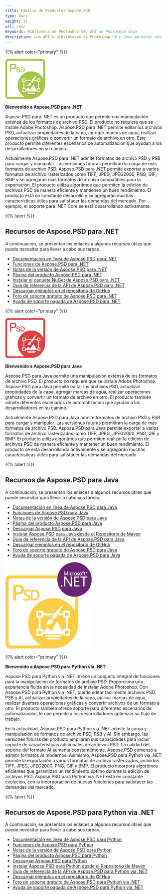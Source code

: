 ```yaml
---
title: Familia de Productos Aspose.PSD
type: docs
weight: 15
url: /es/
keywords: Biblioteca de Photoshop C#, API de Photoshop Java
description: Las API o bibliotecas de Photoshop C# y Java permiten una manipulación extensa de los formatos de archivo PSD. Los productos no requieren que se instale Adobe Photoshop y admiten formatos de archivo PSD y PSB para cargar, manipular y convertirlos a varios formatos de archivo rasterizados como TIFF, JPEG, JPEG2000, PNG, GIF y BMP.
---
```


{{% alert color="primary" %}} 

**![Logotipo del Producto Aspose.PSD para .NET](home_1.png)**

**Bienvenido a Aspose.PSD para .NET**

Aspose.PSD para .NET es un producto que permite una manipulación extensa de los formatos de archivo PSD. El producto no requiere que se instale Adobe Photoshop. Aspose.PSD para .NET permite editar los archivos PSD, actualizar propiedades de la capa, agregar marcas de agua, realizar operaciones gráficas o convertir un formato de archivo en otro. Este producto permite diferentes escenarios de automatización que ayudan a los desarrolladores en su camino.

Actualmente Aspose.PSD para .NET admite formatos de archivo PSD y PSB para cargar y manipular. Las versiones futuras permitirán la carga de más formatos de archivo PSD. Aspose.PSD para .NET permite exportar a varios formatos de archivo rasterizados como TIFF, JPEG, JPEG2000, PNG, GIF, BMP y se agregarán más formatos de archivo compatibles para la exportación. El producto utiliza algoritmos que permiten la edición de archivos PSD de manera eficiente y mantienen un buen rendimiento. El producto está en constante desarrollo y se agregarán muchas características útiles para satisfacer las demandas del mercado. Por ejemplo, el soporte para .NET Core se está desarrollando activamente.

{{% /alert %}} 

## **Recursos de Aspose.PSD para .NET**

A continuación, se presentan los enlaces a algunos recursos útiles que puede necesitar para llevar a cabo sus tareas.

- [Documentación en línea de Aspose.PSD para .NET](/psd/es/net/)
- [Funciones de Aspose.PSD para .NET](/psd/es/net/features/)
- [Notas de la versión de Aspose.PSD para .NET](/psd/es/net/release-notes/)
- [Página del producto Aspose.PSD para .NET](https://products.aspose.com/psd/net)
- [Instalar el paquete NuGet de Aspose.PSD para .NET](https://www.nuget.org/packages/Aspose.PSD/)
- [Guía de referencia de la API de Aspose.PSD para .NET](https://reference.aspose.com/net/psd)
- [Descargar ejemplos en el repositorio de GitHub](https://github.com/aspose-psd/Aspose.PSD-for-.NET)
- [Foro de soporte gratuito de Aspose.PSD para .NET](https://forum.aspose.com/c/psd)
- [Ayuda de soporte pagada de Aspose.PSD para .NET](https://helpdesk.aspose.com/)

{{% alert color="primary" %}} 

**![Logotipo del Producto Aspose.PSD para Java](aspose-psd-for-java-home_1.png)**

**Bienvenido a Aspose.PSD para Java**

Aspose.PSD para Java permite una manipulación extensa de los formatos de archivo PSD. El producto no requiere que se instale Adobe Photoshop. Aspose.PSD para Java permite editar los archivos PSD, actualizar propiedades de la capa, agregar marcas de agua, realizar operaciones gráficas y convertir un formato de archivo en otro. El producto también admite diferentes escenarios de automatización que ayudan a los desarrolladores en su camino.

Actualmente Aspose.PSD para Java admite formatos de archivo PSD y PSB para cargar y manipular. Las versiones futuras permitirán la carga de más formatos de archivo PSD. Aspose.PSD para Java permite exportar a varios formatos de archivo rasterizados como TIFF, JPEG, JPEG2000, PNG, GIF y BMP. El producto utiliza algoritmos que permiten realizar la edición de archivos PSD de manera eficiente y mantener un buen rendimiento. El producto se está desarrollando activamente y se agregarán muchas características útiles para satisfacer las demandas del mercado.

{{% /alert %}} 

## **Recursos de Aspose.PSD para Java**

A continuación, se presentan los enlaces a algunos recursos útiles que puede necesitar para llevar a cabo sus tareas.

- [Documentación en línea de Aspose.PSD para Java](/psd/es/java/)
- [Funciones de Aspose.PSD para Java](/psd/es/java/features/)
- [Notas de la versión de Aspose.PSD para Java](/psd/es/java/release-notes/)
- [Página del producto Aspose.PSD para Java](https://products.aspose.com/psd/java)
- [Descargar Aspose.PSD para Java](https://repository.aspose.com/webapp/#/artifacts/browse/tree/General/repo/com/aspose/aspose-psd)
- [Instalar Aspose.PSD para Java desde el Repositorio de Maven](/psd/es/java/installation/)
- [Guía de referencia de la API de Aspose.PSD para Java](https://reference.aspose.com/java/psd)
- [Descargar ejemplos en el repositorio de GitHub](https://github.com/aspose-psd/Aspose.PSD-for-Java)
- [Foro de soporte gratuito de Aspose.PSD para Java](https://forum.aspose.com/c/psd)
- [Ayuda de soporte pagada de Aspose.PSD para Java](https://helpdesk.aspose.com/)

![Logotipo del Producto Aspose.PSD para Python via .NET](aspose-psd-for-python-home_1.png)

{{% alert color="primary" %}} 

**Bienvenido a Aspose.PSD para Python via .NET**

Aspose.PSD para Python via .NET ofrece un conjunto integral de funciones para la manipulación de formatos de archivo PSD. Proporciona una experiencia fluida sin la necesidad de instalar Adobe Photoshop. Con Aspose.PSD para Python via .NET, puede editar fácilmente archivos PSD, PSB y AI, actualizar propiedades de la capa, aplicar marcas de agua, realizar diversas operaciones gráficas y convertir archivos de un formato a otro. El producto también ofrece soporte para diferentes escenarios de automatización, lo que permite a los desarrolladores optimizar su flujo de trabajo.

En la actualidad, Aspose.PSD para Python via .NET admite la carga y manipulación de formatos de archivo PSD, PSB y AI. Sin embargo, las versiones futuras del producto ampliarán sus capacidades para incluir soporte de características adicionales de archivos PSD. La calidad del soporte del formato AI aumenta constantemente. Aspose.PSD comenzó a admitir formatos AI modernos. Asimismo, Aspose.PSD para Python via .NET permite la exportación a varios formatos de archivo rasterizados, incluidos TIFF, JPEG, JPEG2000, PNG, GIF y BMP. El producto incorpora algoritmos eficientes que garantizan un rendimiento óptimo durante la edición de archivos PSD. Aspose.PSD para Python via .NET está en constante evolución, con la incorporación de nuevas funciones para satisfacer las demandas del mercado.

{{% /alert %}} 

## **Recursos de Aspose.PSD para Python via .NET**

A continuación, se presentan los enlaces a algunos recursos útiles que puede necesitar para llevar a cabo sus tareas.

- [Documentación en línea de Aspose.PSD para Python](/psd/es/python-net/)
- [Funciones de Aspose.PSD para Python](/psd/es/python-net/features/)
- [Notas de la versión de Aspose.PSD para Python](/psd/es/python-net/release-notes/)
- [Página del producto Aspose.PSD para Python](https://products.aspose.com/psd/python-net)
- [Descargar Aspose.PSD para Python](https://repository.aspose.com/webapp/#/artifacts/browse/tree/General/repo/com/aspose/aspose-psd)
- [Instalar Aspose.PSD para Python desde el Repositorio de Maven](/psd/es/python-net/installation/)
- [Guía de referencia de la API de Aspose.PSD para Python via .NET](https://reference.aspose.com/python-net/psd)
- [Descargar ejemplos en el repositorio de GitHub](https://github.com/aspose-psd/Aspose.PSD-for-Python-Net)
- [Foro de soporte gratuito de Aspose.PSD para Python via .NET](https://forum.aspose.com/c/psd)
- [Ayuda de soporte pagada de Aspose.PSD para Python via .NET](https://helpdesk.aspose.com/)


